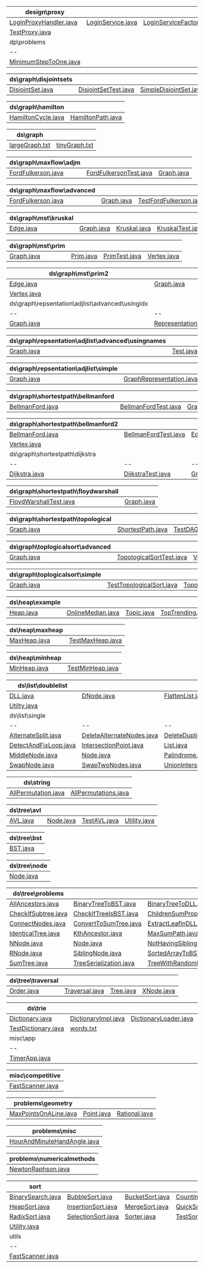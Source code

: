 
|design\proxy|  |  |  |
|--|--|--|--|
|[LoginProxyHandler.java](src/com/example/design/proxy/LoginProxyHandler.java)|[LoginService.java](src/com/example/design/proxy/LoginService.java)|[LoginServiceFactory.java](src/com/example/design/proxy/LoginServiceFactory.java)|[LoginServiceImpl.java](src/com/example/design/proxy/LoginServiceImpl.java)|
|[TestProxy.java](src/com/example/design/proxy/TestProxy.java)|  |  |  |
|dp\problems|
|--|
|[MinimumStepToOne.java](src/com/example/dp/problems/MinimumStepToOne.java)|

|ds\graph\disjointsets|  |  |  |
|--|--|--|--|
|[DisjointSet.java](src/com/example/ds/graph/disjointsets/DisjointSet.java)|[DisjointSetTest.java](src/com/example/ds/graph/disjointsets/DisjointSetTest.java)|[SimpleDisjointSet.java](src/com/example/ds/graph/disjointsets/SimpleDisjointSet.java)|[TestSimpleDisjointSet.java](src/com/example/ds/graph/disjointsets/TestSimpleDisjointSet.java)|

|ds\graph\hamilton|  |
|--|--|
|[HamiltonCycle.java](src/com/example/ds/graph/hamilton/HamiltonCycle.java)|[HamiltonPath.java](src/com/example/ds/graph/hamilton/HamiltonPath.java)|

|ds\graph|  |
|--|--|
|[largeGraph.txt](src/com/example/ds/graph/largeGraph.txt)|[tinyGraph.txt](src/com/example/ds/graph/tinyGraph.txt)|

|ds\graph\maxflow\adjm|  |  |
|--|--|--|
|[FordFulkerson.java](src/com/example/ds/graph/maxflow/adjm/FordFulkerson.java)|[FordFulkersonTest.java](src/com/example/ds/graph/maxflow/adjm/FordFulkersonTest.java)|[Graph.java](src/com/example/ds/graph/maxflow/adjm/Graph.java)|

|ds\graph\maxflow\advanced|  |  |  |
|--|--|--|--|
|[FordFulkerson.java](src/com/example/ds/graph/maxflow/advanced/FordFulkerson.java)|[Graph.java](src/com/example/ds/graph/maxflow/advanced/Graph.java)|[TestFordFulkerson.java](src/com/example/ds/graph/maxflow/advanced/TestFordFulkerson.java)|[Vertex.java](src/com/example/ds/graph/maxflow/advanced/Vertex.java)|

|ds\graph\mst\kruskal|  |  |  |
|--|--|--|--|
|[Edge.java](src/com/example/ds/graph/mst/kruskal/Edge.java)|[Graph.java](src/com/example/ds/graph/mst/kruskal/Graph.java)|[Kruskal.java](src/com/example/ds/graph/mst/kruskal/Kruskal.java)|[KruskalTest.java](src/com/example/ds/graph/mst/kruskal/KruskalTest.java)|

|ds\graph\mst\prim|  |  |  |
|--|--|--|--|
|[Graph.java](src/com/example/ds/graph/mst/prim/Graph.java)|[Prim.java](src/com/example/ds/graph/mst/prim/Prim.java)|[PrimTest.java](src/com/example/ds/graph/mst/prim/PrimTest.java)|[Vertex.java](src/com/example/ds/graph/mst/prim/Vertex.java)|

|ds\graph\mst\prim2|  |  |  |
|--|--|--|--|
|[Edge.java](src/com/example/ds/graph/mst/prim2/Edge.java)|[Graph.java](src/com/example/ds/graph/mst/prim2/Graph.java)|[Prim.java](src/com/example/ds/graph/mst/prim2/Prim.java)|[PrimTest.java](src/com/example/ds/graph/mst/prim2/PrimTest.java)|
|[Vertex.java](src/com/example/ds/graph/mst/prim2/Vertex.java)|  |  |  |
|ds\graph\repsentation\adjlist\advanced\usingidx|  |  |
|--|--|--|
|[Graph.java](src/com/example/ds/graph/repsentation/adjlist/advanced/usingidx/Graph.java)|[Representation.java](src/com/example/ds/graph/repsentation/adjlist/advanced/usingidx/Representation.java)|[Vertex.java](src/com/example/ds/graph/repsentation/adjlist/advanced/usingidx/Vertex.java)|

|ds\graph\repsentation\adjlist\advanced\usingnames|  |  |
|--|--|--|
|[Graph.java](src/com/example/ds/graph/repsentation/adjlist/advanced/usingnames/Graph.java)|[Test.java](src/com/example/ds/graph/repsentation/adjlist/advanced/usingnames/Test.java)|[Vertex.java](src/com/example/ds/graph/repsentation/adjlist/advanced/usingnames/Vertex.java)|

|ds\graph\repsentation\adjlist\simple|  |
|--|--|
|[Graph.java](src/com/example/ds/graph/repsentation/adjlist/simple/Graph.java)|[GraphRepresentation.java](src/com/example/ds/graph/repsentation/adjlist/simple/GraphRepresentation.java)|

|ds\graph\shortestpath\bellmanford|  |  |  |
|--|--|--|--|
|[BellmanFord.java](src/com/example/ds/graph/shortestpath/bellmanford/BellmanFord.java)|[BellmanFordTest.java](src/com/example/ds/graph/shortestpath/bellmanford/BellmanFordTest.java)|[Graph.java](src/com/example/ds/graph/shortestpath/bellmanford/Graph.java)|[Vertex.java](src/com/example/ds/graph/shortestpath/bellmanford/Vertex.java)|

|ds\graph\shortestpath\bellmanford2|  |  |  |
|--|--|--|--|
|[BellmanFord.java](src/com/example/ds/graph/shortestpath/bellmanford2/BellmanFord.java)|[BellmanFordTest.java](src/com/example/ds/graph/shortestpath/bellmanford2/BellmanFordTest.java)|[Edge.java](src/com/example/ds/graph/shortestpath/bellmanford2/Edge.java)|[Graph.java](src/com/example/ds/graph/shortestpath/bellmanford2/Graph.java)|
|[Vertex.java](src/com/example/ds/graph/shortestpath/bellmanford2/Vertex.java)|  |  |  |
|ds\graph\shortestpath\dijkstra|  |  |  |
|--|--|--|--|
|[Dijkstra.java](src/com/example/ds/graph/shortestpath/dijkstra/Dijkstra.java)|[DijkstraTest.java](src/com/example/ds/graph/shortestpath/dijkstra/DijkstraTest.java)|[Graph.java](src/com/example/ds/graph/shortestpath/dijkstra/Graph.java)|[Vertex.java](src/com/example/ds/graph/shortestpath/dijkstra/Vertex.java)|

|ds\graph\shortestpath\floydwarshall|  |
|--|--|
|[FloydWarshallTest.java](src/com/example/ds/graph/shortestpath/floydwarshall/FloydWarshallTest.java)|[Graph.java](src/com/example/ds/graph/shortestpath/floydwarshall/Graph.java)|

|ds\graph\shortestpath\topological|  |  |  |
|--|--|--|--|
|[Graph.java](src/com/example/ds/graph/shortestpath/topological/Graph.java)|[ShortestPath.java](src/com/example/ds/graph/shortestpath/topological/ShortestPath.java)|[TestDAGShortestPath.java](src/com/example/ds/graph/shortestpath/topological/TestDAGShortestPath.java)|[Vertex.java](src/com/example/ds/graph/shortestpath/topological/Vertex.java)|

|ds\graph\toplogicalsort\advanced|  |  |
|--|--|--|
|[Graph.java](src/com/example/ds/graph/toplogicalsort/advanced/Graph.java)|[TopologicalSortTest.java](src/com/example/ds/graph/toplogicalsort/advanced/TopologicalSortTest.java)|[Vertex.java](src/com/example/ds/graph/toplogicalsort/advanced/Vertex.java)|

|ds\graph\toplogicalsort\simple|  |  |  |
|--|--|--|--|
|[Graph.java](src/com/example/ds/graph/toplogicalsort/simple/Graph.java)|[TestTopologicalSort.java](src/com/example/ds/graph/toplogicalsort/simple/TestTopologicalSort.java)|[TopologicalSort.java](src/com/example/ds/graph/toplogicalsort/simple/TopologicalSort.java)|[Vertex.java](src/com/example/ds/graph/toplogicalsort/simple/Vertex.java)|

|ds\heap\example|  |  |  |
|--|--|--|--|
|[Heap.java](src/com/example/ds/heap/example/Heap.java)|[OnlineMedian.java](src/com/example/ds/heap/example/OnlineMedian.java)|[Topic.java](src/com/example/ds/heap/example/Topic.java)|[TopTrending.java](src/com/example/ds/heap/example/TopTrending.java)|

|ds\heap\maxheap|  |
|--|--|
|[MaxHeap.java](src/com/example/ds/heap/maxheap/MaxHeap.java)|[TestMaxHeap.java](src/com/example/ds/heap/maxheap/TestMaxHeap.java)|

|ds\heap\minheap|  |
|--|--|
|[MinHeap.java](src/com/example/ds/heap/minheap/MinHeap.java)|[TestMinHeap.java](src/com/example/ds/heap/minheap/TestMinHeap.java)|

|ds\list\doublelist|  |  |  |
|--|--|--|--|
|[DLL.java](src/com/example/ds/list/doublelist/DLL.java)|[DNode.java](src/com/example/ds/list/doublelist/DNode.java)|[FlattenList.java](src/com/example/ds/list/doublelist/FlattenList.java)|[FNode.java](src/com/example/ds/list/doublelist/FNode.java)|
|[Utilty.java](src/com/example/ds/list/doublelist/Utilty.java)|  |  |  |
|ds\list\single|  |  |  |
|--|--|--|--|
|[AlternateSplit.java](src/com/example/ds/list/single/AlternateSplit.java)|[DeleteAlternateNodes.java](src/com/example/ds/list/single/DeleteAlternateNodes.java)|[DeleteDuplicates.java](src/com/example/ds/list/single/DeleteDuplicates.java)|[DeleteDuplicatesSortedList.java](src/com/example/ds/list/single/DeleteDuplicatesSortedList.java)|
|[DetectAndFixLoop.java](src/com/example/ds/list/single/DetectAndFixLoop.java)|[IntersectionPoint.java](src/com/example/ds/list/single/IntersectionPoint.java)|[List.java](src/com/example/ds/list/single/List.java)|[MergeSortedList.java](src/com/example/ds/list/single/MergeSortedList.java)|
|[MiddleNode.java](src/com/example/ds/list/single/MiddleNode.java)|[Node.java](src/com/example/ds/list/single/Node.java)|[Palindrome.java](src/com/example/ds/list/single/Palindrome.java)|[ReverseList.java](src/com/example/ds/list/single/ReverseList.java)|
|[SwapNode.java](src/com/example/ds/list/single/SwapNode.java)|[SwapTwoNodes.java](src/com/example/ds/list/single/SwapTwoNodes.java)|[UnionIntersectionInSortedList.java](src/com/example/ds/list/single/UnionIntersectionInSortedList.java)|[Utility.java](src/com/example/ds/list/single/Utility.java)|

|ds\string|  |
|--|--|
|[AllPermutation.java](src/com/example/ds/string/AllPermutation.java)|[AllPermutations.java](src/com/example/ds/string/AllPermutations.java)|

|ds\tree\avl|  |  |  |
|--|--|--|--|
|[AVL.java](src/com/example/ds/tree/avl/AVL.java)|[Node.java](src/com/example/ds/tree/avl/Node.java)|[TestAVL.java](src/com/example/ds/tree/avl/TestAVL.java)|[Utility.java](src/com/example/ds/tree/avl/Utility.java)|

|ds\tree\bst|
|--|
|[BST.java](src/com/example/ds/tree/bst/BST.java)|

|ds\tree\node|
|--|
|[Node.java](src/com/example/ds/tree/node/Node.java)|

|ds\tree\problems|  |  |  |
|--|--|--|--|
|[AllAncestors.java](src/com/example/ds/tree/problems/AllAncestors.java)|[BinaryTreeToBST.java](src/com/example/ds/tree/problems/BinaryTreeToBST.java)|[BinaryTreeToDLL.java](src/com/example/ds/tree/problems/BinaryTreeToDLL.java)|[CheckForCousin.java](src/com/example/ds/tree/problems/CheckForCousin.java)|
|[CheckIfSubtree.java](src/com/example/ds/tree/problems/CheckIfSubtree.java)|[CheckIfTreeIsBST.java](src/com/example/ds/tree/problems/CheckIfTreeIsBST.java)|[ChildrenSumProperty.java](src/com/example/ds/tree/problems/ChildrenSumProperty.java)|[CloneTree.java](src/com/example/ds/tree/problems/CloneTree.java)|
|[ConnectNodes.java](src/com/example/ds/tree/problems/ConnectNodes.java)|[ConvertToSumTree.java](src/com/example/ds/tree/problems/ConvertToSumTree.java)|[ExtractLeafInDLL.java](src/com/example/ds/tree/problems/ExtractLeafInDLL.java)|[HeightOfATree.java](src/com/example/ds/tree/problems/HeightOfATree.java)|
|[IdenticalTree.java](src/com/example/ds/tree/problems/IdenticalTree.java)|[KthAncestor.java](src/com/example/ds/tree/problems/KthAncestor.java)|[MaxSumPath.java](src/com/example/ds/tree/problems/MaxSumPath.java)|[MirrorTree.java](src/com/example/ds/tree/problems/MirrorTree.java)|
|[NNode.java](src/com/example/ds/tree/problems/NNode.java)|[Node.java](src/com/example/ds/tree/problems/Node.java)|[NotHavingSibling.java](src/com/example/ds/tree/problems/NotHavingSibling.java)|[PathFromRootToLeaf.java](src/com/example/ds/tree/problems/PathFromRootToLeaf.java)|
|[RNode.java](src/com/example/ds/tree/problems/RNode.java)|[SiblingNode.java](src/com/example/ds/tree/problems/SiblingNode.java)|[SortedArrayToBST.java](src/com/example/ds/tree/problems/SortedArrayToBST.java)|[SortedDLLToBST.java](src/com/example/ds/tree/problems/SortedDLLToBST.java)|
|[SumTree.java](src/com/example/ds/tree/problems/SumTree.java)|[TreeSerialization.java](src/com/example/ds/tree/problems/TreeSerialization.java)|[TreeWithRandomPointers.java](src/com/example/ds/tree/problems/TreeWithRandomPointers.java)|[Utility.java](src/com/example/ds/tree/problems/Utility.java)|

|ds\tree\traversal|  |  |  |
|--|--|--|--|
|[Order.java](src/com/example/ds/tree/traversal/Order.java)|[Traversal.java](src/com/example/ds/tree/traversal/Traversal.java)|[Tree.java](src/com/example/ds/tree/traversal/Tree.java)|[XNode.java](src/com/example/ds/tree/traversal/XNode.java)|

|ds\trie|  |  |  |
|--|--|--|--|
|[Dictionary.java](src/com/example/ds/trie/Dictionary.java)|[DictionaryImpl.java](src/com/example/ds/trie/DictionaryImpl.java)|[DictionaryLoader.java](src/com/example/ds/trie/DictionaryLoader.java)|[Factory.java](src/com/example/ds/trie/Factory.java)|
|[TestDictionary.java](src/com/example/ds/trie/TestDictionary.java)|[words.txt](src/com/example/ds/trie/words.txt)|  |  |
|misc\app|
|--|
|[TimerApp.java](src/com/example/misc/app/TimerApp.java)|

|misc\competitive|
|--|
|[FastScanner.java](src/com/example/misc/competitive/FastScanner.java)|

|problems\geometry|  |  |
|--|--|--|
|[MaxPointsOnALine.java](src/com/example/problems/geometry/MaxPointsOnALine.java)|[Point.java](src/com/example/problems/geometry/Point.java)|[Rational.java](src/com/example/problems/geometry/Rational.java)|

|problems\misc|
|--|
|[HourAndMinuteHandAngle.java](src/com/example/problems/misc/HourAndMinuteHandAngle.java)|

|problems\numericalmethods|
|--|
|[NewtonRaphson.java](src/com/example/problems/numericalmethods/NewtonRaphson.java)|

|sort|  |  |  |
|--|--|--|--|
|[BinarySearch.java](src/com/example/sort/BinarySearch.java)|[BubbleSort.java](src/com/example/sort/BubbleSort.java)|[BucketSort.java](src/com/example/sort/BucketSort.java)|[CountingSort.java](src/com/example/sort/CountingSort.java)|
|[HeapSort.java](src/com/example/sort/HeapSort.java)|[InsertionSort.java](src/com/example/sort/InsertionSort.java)|[MergeSort.java](src/com/example/sort/MergeSort.java)|[QuickSort.java](src/com/example/sort/QuickSort.java)|
|[RadixSort.java](src/com/example/sort/RadixSort.java)|[SelectionSort.java](src/com/example/sort/SelectionSort.java)|[Sorter.java](src/com/example/sort/Sorter.java)|[TestSort.java](src/com/example/sort/TestSort.java)|
|[Utility.java](src/com/example/sort/Utility.java)|  |  |  |
|utils|
|--|
|[FastScanner.java](src/com/example/utils/FastScanner.java)|
